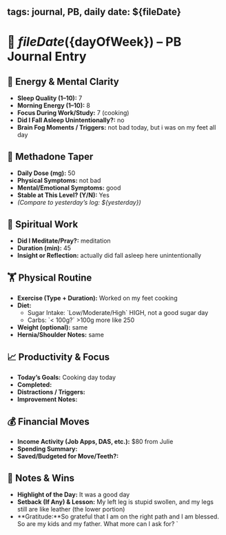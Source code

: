 tags: journal, PB, daily
date: ${fileDate}
---

# 📅 ${fileDate} (${dayOfWeek}) – PB Journal Entry

## 🧠 Energy & Mental Clarity
- **Sleep Quality (1–10):**  7
- **Morning Energy (1–10):**  8
- **Focus During Work/Study:**  7 (cooking)
- **Did I Fall Asleep Unintentionally?:**  no
- **Brain Fog Moments / Triggers:** not bad today, but i was on my feet all day

## 💊 Methadone Taper
- **Daily Dose (mg):**  50
- **Physical Symptoms:**  not bad
- **Mental/Emotional Symptoms:**  good
- **Stable at This Level? (Y/N):**  Yes
- *(Compare to yesterday’s log: ${yesterday})*

## 🧘 Spiritual Work
- **Did I Meditate/Pray?:**  meditation 
- **Duration (min):**  45
- **Insight or Reflection:** actually did fall asleep here unintentionally

## 🏋️ Physical Routine
- **Exercise (Type + Duration):**  Worked on my feet cooking
- **Diet:**  
  - Sugar Intake: \`Low/Moderate/High\`  HIGH, not a good sugar day
  - Carbs: \`< 100g?\`  >100g more like 250
- **Weight (optional):**  same
- **Hernia/Shoulder Notes:** same

## 📈 Productivity & Focus
- **Today’s Goals:**  Cooking day today
- **Completed:**  
- **Distractions / Triggers:**  
- **Improvement Notes:**

## 💰 Financial Moves
- **Income Activity (Job Apps, DAS, etc.):**  $80 from Julie
- **Spending Summary:**  
- **Saved/Budgeted for Move/Teeth?:**

## 📓 Notes & Wins
- **Highlight of the Day:**  It was a good day
- **Setback (If Any) & Lesson:**  My left leg is stupid swollen, and my legs still are like leather (the lower portion)
- **Gratitude:**So grateful that I am on the right path and I am blessed. So are my kids and my father. What more can I ask for?
`